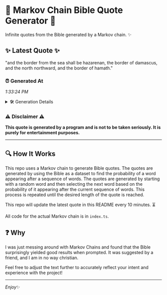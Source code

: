 # 📖 Markov Chain Bible Quote Generator 📖

Infinite quotes from the Bible generated by a Markov chain. ✨

## ✨ Latest Quote ✨
"and the border from the sea shall be hazarenan, the border of damascus, and the north northward, and the border of hamath."

### ⏰ Generated At
*1:33:24 PM*

<details>
    <summary>🛠️ Generation Details</summary>
    <p>
        <strong>🌱 Seed:</strong> and<br>
        <strong>🔄 Iterations:</strong> 21<br>
        <strong>📜 Context History:</strong><br>[ and ]: the<br>[ and, the ]: border<br>[ and, the, border ]: from<br>[ and, the, border, from ]: the<br>[ and, the, border, from, the ]: sea<br>[ and, the, border, from, the, sea ]: shall<br>[ the, border, from, the, sea, shall ]: be<br>[ border, from, the, sea, shall, be ]: hazarenan,<br>[ from, the, sea, shall, be, hazarenan, ]: the<br>[ the, sea, shall, be, hazarenan,, the ]: border<br>[ sea, shall, be, hazarenan,, the, border ]: of<br>[ shall, be, hazarenan,, the, border, of ]: damascus,<br>[ be, hazarenan,, the, border, of, damascus, ]: and<br>[ hazarenan,, the, border, of, damascus,, and ]: the<br>[ the, border, of, damascus,, and, the ]: north<br>[ border, of, damascus,, and, the, north ]: northward,<br>[ of, damascus,, and, the, north, northward, ]: and<br>[ damascus,, and, the, north, northward,, and ]: the<br>[ and, the, north, northward,, and, the ]: border<br>[ the, north, northward,, and, the, border ]: of<br>[ north, northward,, and, the, border, of ]: hamath.<br>
    </p>
</details>

### ⚠️ Disclaimer ⚠️
**This quote is generated by a program and is not to be taken seriously. It is purely for entertainment purposes.**

---

## 🔍 How It Works

This repo uses a Markov chain to generate Bible quotes. The quotes are generated by using the Bible as a dataset to find the probability of a word appearing after a sequence of words. The quotes are generated by starting with a random word and then selecting the next word based on the probability of it appearing after the current sequence of words. This process is repeated until the desired length of the quote is reached.

This repo will update the latest quote in this README every 10 minutes. ⏳

All code for the actual Markov chain is in `index.ts`.

## ❓ Why

I was just messing around with Markov Chains and found that the Bible surprisingly yielded good results when prompted. 
It was suggested by a friend, and I am in no way christian.

Feel free to adjust the text further to accurately reflect your intent and experience with the project!

---

*Enjoy*✨
